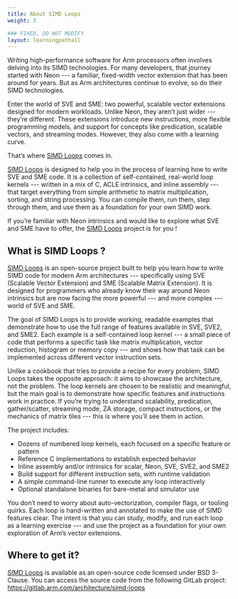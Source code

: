 ```yaml
---
title: About SIMD Loops
weight: 3

### FIXED, DO NOT MODIFY
layout: learningpathall
---
```


Writing high-performance software for Arm processors often involves delving into
its SIMD technologies. For many developers, that journey started with Neon --- a
familiar, fixed-width vector extension that has been around for years. But as
Arm architectures continue to evolve, so do their SIMD technologies.

Enter the world of SVE and SME: two powerful, scalable vector extensions designed for modern
workloads. Unlike Neon, they aren’t just wider --- they’re different. These
extensions introduce new instructions, more flexible programming models, and
support for concepts like predication, scalable vectors, and streaming modes.
However, they also come with a learning curve.

That’s where [SIMD Loops](https://gitlab.arm.com/architecture/simd-loops) comes
in.

[SIMD Loops](https://gitlab.arm.com/architecture/simd-loops) is designed to help
you in the process of learning how to write SVE and SME code. It is a collection
of self-contained, real-world loop kernels --- written in a mix of C, ACLE
intrinsics, and inline assembly --- that target everything from simple arithmetic
to matrix multiplication, sorting, and string processing. You can compile them,
run them, step through them, and use them as a foundation for your own SIMD
work.

If you’re familiar with Neon intrinsics and would like to explore what SVE and
SME have to offer, the [SIMD
Loops](https://gitlab.arm.com/architecture/simd-loops) project is for you !

## What is SIMD Loops ?

[SIMD Loops](https://gitlab.arm.com/architecture/simd-loops) is an open-source
project built to help you learn how to write SIMD code for modern Arm
architectures --- specifically using SVE (Scalable Vector Extension) and SME
(Scalable Matrix Extension). It is designed for programmers who already know
their way around Neon intrinsics but are now facing the more powerful --- and
more complex --- world of SVE and SME.

The goal of SIMD Loops is to provide working, readable examples that demonstrate
how to use the full range of features available in SVE, SVE2, and SME2. Each
example is a self-contained loop kernel --- a small piece of code that performs
a specific task like matrix multiplication, vector reduction, histogram or
memory copy --- and shows how that task can be implemented across different
vector instruction sets.

Unlike a cookbook that tries to provide a recipe for every problem, SIMD Loops
takes the opposite approach: it aims to showcase the architecture, not the
problem. The loop kernels are chosen to be realistic and meaningful, but the
main goal is to demonstrate how specific features and instructions work in
practice. If you’re trying to understand scalability, predication,
gather/scatter, streaming mode, ZA storage, compact instructions, or the
mechanics of matrix tiles --- this is where you’ll see them in action.

The project includes:
- Dozens of numbered loop kernels, each focused on a specific feature or pattern
- Reference C implementations to establish expected behavior
- Inline assembly and/or intrinsics for scalar, Neon, SVE, SVE2, and SME2
- Build support for different instruction sets, with runtime validation
- A simple command-line runner to execute any loop interactively
- Optional standalone binaries for bare-metal and simulator use

You don’t need to worry about auto-vectorization, compiler flags, or tooling
quirks. Each loop is hand-written and annotated to make the use of SIMD features
clear. The intent is that you can study, modify, and run each loop as a learning
exercise --- and use the project as a foundation for your own exploration of
Arm’s vector extensions.

## Where to get it?

[SIMD Loops](https://gitlab.arm.com/architecture/simd-loops) is available as an
open-source code licensed under BSD 3-Clause. You can access the source code
from the following GitLab project:
https://gitlab.arm.com/architecture/simd-loops

